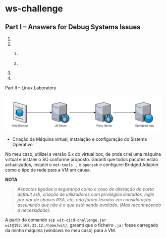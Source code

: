 # ws-challenge

>  


## Part I – Answers for Debug Systems Issues

1. 

2. 

		1. 

		2. 


3. 


4. 



Part II – Linux Laboratory

![A test image](lb.png)

* Criação da Máquina virtual, instalação e configuração do Sistema Operativo

No meu caso, utilizei a versão 6.x do virtual box, de onde criei uma máquina virtual e instalei o SO conforme proposto.
Garanti que todos pacotes estão actualizados, instalei o `net-tools ` , o `openssh` e configurei Bridged Adapter como o tipo de rede para a VM em causa.

**NOTA** 
> *Aspectos ligados a segurança como o caso de alteração da porta default ssh, criação de utilizadores com privilégios limitados, login por par de chaves RSA, etc, não foram levados em consideração assumindo que não é o que está sendo avaliado. (Mas reconhecendo a necessidade).*

A partir do comando `scp wit-cicd-challenge.jar wit@192.168.31.12:/home/wit/`, garanti que o ficheiro `.jar` fosse carregado da minha máquina (windows no meu caso) para a VM.